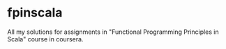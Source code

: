 # fpinscala
All my solutions for assignments in "Functional Programming Principles in Scala" course in coursera.
